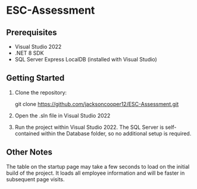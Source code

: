 # ESC-Assessment

## Prerequisites

- Visual Studio 2022
- .NET 8 SDK
- SQL Server Express LocalDB (installed with Visual Studio)

## Getting Started

1. Clone the repository:

      git clone https://github.com/jacksoncooper12/ESC-Assessment.git

2. Open the .sln file in Visual Studio 2022

3. Run the project within Visual Studio 2022. The SQL Server is self-contained within the Database folder, so no additional setup is required.

## Other Notes

The table on the startup page may take a few seconds to load on the initial build of the project.
It loads all employee information and will be faster in subsequent page visits.



